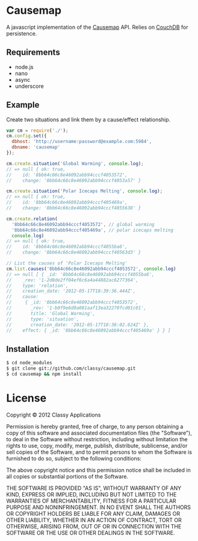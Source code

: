 # Causemap

A javascript implementation of the [Causemap](http://causemap.org) API. Relies
on [CouchDB](http://couchdb.apache.org/) for persistence.


## Requirements

- node.js
- nano
- async
- underscore


## Example

Create two situations and link them by a cause/effect relationship.

```javascript
var cm = require('./');
cm.config.set({
  dbhost: 'http://username:password@example.com:5984',
  dbname: 'causemap'
});

cm.create.situation('Global Warming', console.log);
// => null { ok: true,
//    id: '8bb64c66c8e46092abb94cccf4053572',
//    change: '8bb64c66c8e46092abb94cccf4053a57' }

cm.create.situation('Polar Icecaps Melting', console.log);
// => null { ok: true,
//    id: '8bb64c66c8e46092abb94cccf405469a',
//    change: '8bb64c66c8e46092abb94cccf4055638' }

cm.create.relation(
  '8bb64c66c8e46092abb94cccf4053572', // global warming
  '8bb64c66c8e46092abb94cccf405469a', // polar icecaps melting
  console.log)
// => null { ok: true,
//    id: '8bb64c66c8e46092abb94cccf4055ba6',
//    change: '8bb64c66c8e46092abb94cccf40563d3' }

// List the causes of 'Polar Icecaps Melting'
cm.list.causes('8bb64c66c8e46092abb94cccf4053572', console.log)
// => null [ { _id: '8bb64c66c8e46092abb94cccf4055ba6',
//    _rev: '1-2d8de2ff04ef6c6a4a44882ac6277364',
//    type: 'relation',
//    creation_date: '2012-05-17T18:39:36.444Z',
//    cause: 
//     { _id: '8bb64c66c8e46092abb94cccf4053572',
//       _rev: '1-b0f9e6d0a081aaf13ea32270fcd01c01',
//       title: 'Global Warming',
//       type: 'situation',
//       creation_date: '2012-05-17T18:36:02.624Z' },
//    effect: { _id: '8bb64c66c8e46092abb94cccf405469a' } } ]
```

## Installation

```bash
$ cd node_modules
$ git clone git://github.com/classy/causemap.git
$ cd causemap && npm install
```


# License

Copyright © 2012 Classy Applications

Permission is hereby granted, free of charge, to any person obtaining a copy of
this software and associated documentation files (the "Software"), to deal in
the Software without restriction, including without limitation the rights to
use, copy, modify, merge, publish, distribute, sublicense, and/or sell copies
of the Software, and to permit persons to whom the Software is furnished to do
so, subject to the following conditions:

The above copyright notice and this permission notice shall be included in all
copies or substantial portions of the Software.

THE SOFTWARE IS PROVIDED "AS IS", WITHOUT WARRANTY OF ANY KIND, EXPRESS OR
IMPLIED, INCLUDING BUT NOT LIMITED TO THE WARRANTIES OF MERCHANTABILITY,
FITNESS FOR A PARTICULAR PURPOSE AND NONINFRINGEMENT. IN NO EVENT SHALL THE
AUTHORS OR COPYRIGHT HOLDERS BE LIABLE FOR ANY CLAIM, DAMAGES OR OTHER
LIABILITY, WHETHER IN AN ACTION OF CONTRACT, TORT OR OTHERWISE, ARISING FROM,
OUT OF OR IN CONNECTION WITH THE SOFTWARE OR THE USE OR OTHER DEALINGS IN THE
SOFTWARE.
